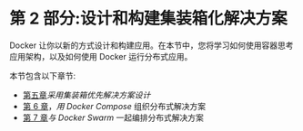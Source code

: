 # 第 2 部分:设计和构建集装箱化解决方案

Docker 让你以新的方式设计和构建应用。在本节中，您将学习如何使用容器思考应用架构，以及如何使用 Docker 运行分布式应用。

本节包含以下章节:

*   [第五章](05.html)*采用集装箱优先解决方案设计*
*   [第 6 章](06.html)，*用 Docker Compose* 组织分布式解决方案
*   [第 7 章](07.html)*与 Docker Swarm* 一起编排分布式解决方案